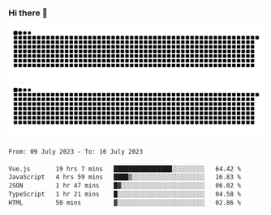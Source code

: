 ### Hi there 👋

![GitHub Snake Light](https://raw.githubusercontent.com/jichangee/jichangee/output/github-snake.svg#gh-light-mode-only)
![GitHub Snake dark](https://raw.githubusercontent.com/jichangee/jichangee/output/github-snake-dark.svg#gh-dark-mode-only)

<!--START_SECTION:waka-->

```txt
From: 09 July 2023 - To: 16 July 2023

Vue.js       19 hrs 7 mins   ████████████████░░░░░░░░░   64.42 %
JavaScript   4 hrs 59 mins   ████▒░░░░░░░░░░░░░░░░░░░░   16.83 %
JSON         1 hr 47 mins    █▓░░░░░░░░░░░░░░░░░░░░░░░   06.02 %
TypeScript   1 hr 21 mins    █░░░░░░░░░░░░░░░░░░░░░░░░   04.58 %
HTML         50 mins         ▓░░░░░░░░░░░░░░░░░░░░░░░░   02.86 %
```

<!--END_SECTION:waka-->

<!--
![GitHub Snake Light](github-snake.svg#gh-light-mode-only)
![GitHub Snake dark](github-snake-dark.svg#gh-dark-mode-only)
-->

<!--
**jichangee/jichangee** is a ✨ _special_ ✨ repository because its `README.md` (this file) appears on your GitHub profile.

Here are some ideas to get you started:

- 🔭 I’m currently working on ...
- 🌱 I’m currently learning ...
- 👯 I’m looking to collaborate on ...
- 🤔 I’m looking for help with ...
- 💬 Ask me about ...
- 📫 How to reach me: ...
- 😄 Pronouns: ...
- ⚡ Fun fact: ...
-->
